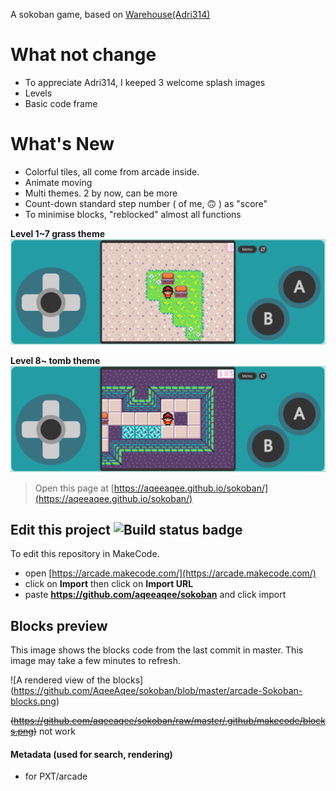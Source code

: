  
A sokoban game, based on [Warehouse(Adri314)](https://arcade.makecode.com/96809-62283-14224-22183)

# What not change
- To appreciate Adri314, I keeped 3 welcome splash images
- Levels
- Basic code frame

# What's New
- Colorful tiles, all come from arcade inside.
- Animate moving
- Multi themes. 2 by now, can be more
- Count-down standard step number ( of me, 🙃 ) as "score"
- To minimise blocks, "reblocked" almost all functions

**Level 1~7 grass theme**
![1~7 grass theme](https://github.com/AqeeAqee/sokoban/blob/master/screenshot_Sokoban_GrassTheme.png)

**Level 8~ tomb theme**
![8~ tomb theme](https://github.com/AqeeAqee/sokoban/blob/master/screenshot_Sokoban_TombTheme.png)
> Open this page at [https://aqeeaqee.github.io/sokoban/](https://aqeeaqee.github.io/sokoban/)


## Edit this project ![Build status badge](https://github.com/aqeeaqee/sokoban/workflows/MakeCode/badge.svg)

To edit this repository in MakeCode.

* open [https://arcade.makecode.com/](https://arcade.makecode.com/)
* click on **Import** then click on **Import URL**
* paste **https://github.com/aqeeaqee/sokoban** and click import

## Blocks preview

This image shows the blocks code from the last commit in master.
This image may take a few minutes to refresh.

![A rendered view of the blocks] (https://github.com/AqeeAqee/sokoban/blob/master/arcade-Sokoban-blocks.png)

~~(https://github.com/aqeeaqee/sokoban/raw/master/.github/makecode/blocks.png)~~ not work

#### Metadata (used for search, rendering)

* for PXT/arcade
<script src="https://makecode.com/gh-pages-embed.js"></script><script>makeCodeRender("{{ site.makecode.home_url }}", "{{ site.github.owner_name }}/{{ site.github.repository_name }}");</script>
